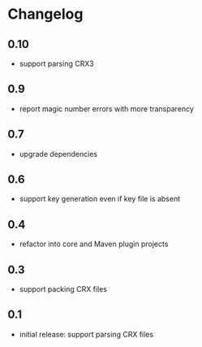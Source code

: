 Changelog
=========

0.10
----

* support parsing CRX3

0.9
---

* report magic number errors with more transparency

0.7
---

* upgrade dependencies

0.6
---

* support key generation even if key file is absent

0.4
---

* refactor into core and Maven plugin projects

0.3
---

* support packing CRX files

0.1
---

* initial release: support parsing CRX files
